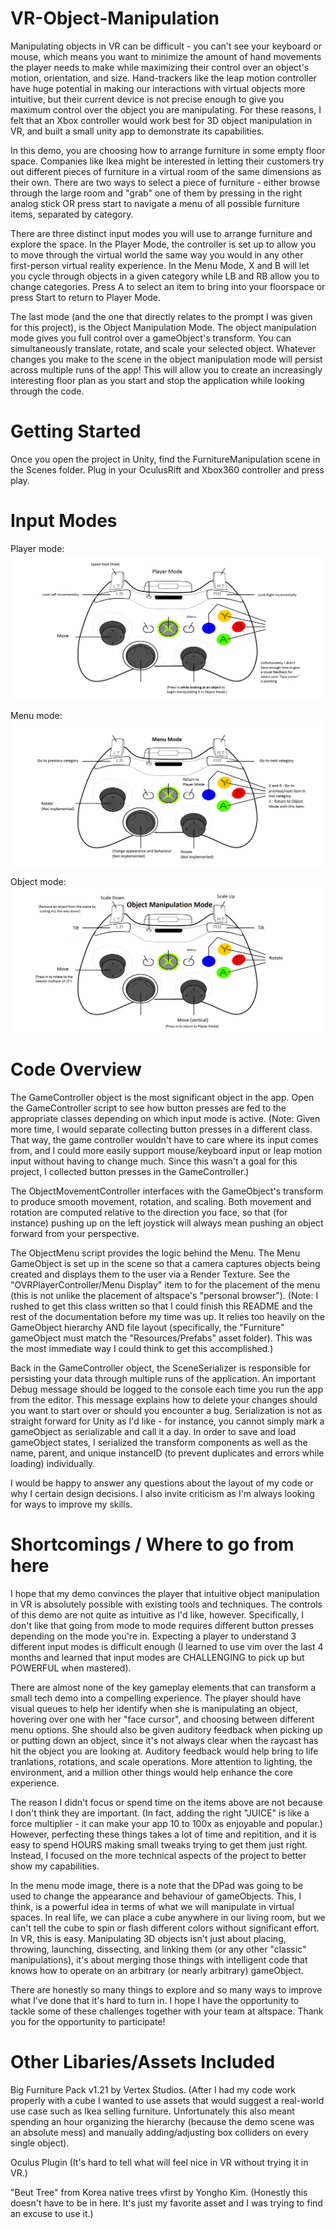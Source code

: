 VR-Object-Manipulation
======================
Manipulating objects in VR can be difficult - you can't see your keyboard or mouse, which means you want to minimize the amount of hand movements the player needs to make while maximizing their control over an object's motion, orientation, and size.  Hand-trackers like the leap motion controller have huge potential in making our interactions with virtual objects more intuitive, but their current device is not precise enough to give you maximum control over the object you are manipulating. For these reasons, I felt that an Xbox controller would work best for 3D object manipulation in VR, and built a small unity app to demonstrate its capabilities.

In this demo, you are choosing how to arrange furniture in some empty floor space. Companies like Ikea might be interested in letting their customers try out different pieces of furniture in a virtual room of the same dimensions as their own. There are two ways to select a piece of furniture - either browse through the large room and "grab" one of them by pressing in the right analog stick OR press start to navigate a menu of all possible furniture items, separated by category.

There are three distinct input modes you will use to arrange furniture and explore the space. In the Player Mode, the controller is set up to allow you to move through the virtual world the same way you would in any other first-person virtual reality experience. In the Menu Mode, X and B will let you cycle through objects in a given category while LB and RB allow you to change categories. Press A to select an item to bring into your floorspace or press Start to return to Player Mode.

The last mode (and the one that directly relates to the prompt I was given for this project), is the Object Manipulation Mode. The object manipulation mode gives you full control over a gameObject's transform. You can simultaneously translate, rotate, and scale your selected object. Whatever changes you make to the scene in the object manipulation mode will persist across multiple runs of the app! This will allow you to create an increasingly interesting floor plan as you start and stop the application while looking through the code.


Getting Started
===============
Once you open the project in Unity, find the FurnitureManipulation scene in the Scenes folder. Plug in your OculusRift and Xbox360 controller and press play.


Input Modes
===========
Player mode:
![player mode controls](https://github.com/johnshaughnessy/VR-Object-Manipulation/blob/master/player_mode_360.png)

Menu mode:
![menu mode controls](https://github.com/johnshaughnessy/VR-Object-Manipulation/blob/master/menu_mode_360.png)

Object mode:
![object mode controls](https://github.com/johnshaughnessy/VR-Object-Manipulation/blob/master/object_mode_360.png)


Code Overview
=============
The GameController object is the most significant object in the app. Open the GameController script to see how button presses are fed to the appropriate classes depending on which input mode is active. (Note: Given more time, I would separate collecting button presses in a different class. That way, the game controller wouldn't have to care where its input comes from, and I could more easily support mouse/keyboard input or leap motion input without having to change much. Since this wasn't a goal for this project, I collected button presses in the GameController.)

The ObjectMovementController interfaces with the GameObject's transform to produce smooth movement, rotation, and scaling. Both movement and rotation are computed relative to the direction you face, so that (for instance) pushing up on the left joystick will always mean pushing an object forward from your perspective.

The ObjectMenu script provides the logic behind the Menu. The Menu GameObject is set up in the scene so that a camera captures objects being created and displays them to the user via a Render Texture. See the "OVRPlayerController/Menu Display" item to for the placement of the menu (this is not unlike the placement of altspace's "personal browser"). (Note: I rushed to get this class written so that I could finish this README and the rest of the documentation before my time was up. It relies too heavily on the GameObject hierarchy AND file layout (specifically, the "Furniture" gameObject must match the "Resources/Prefabs" asset folder). This was the most immediate way I could think to get this accomplished.)

Back in the GameController object, the SceneSerializer is responsible for persisting your data through multiple runs of the application. An important Debug message should be logged to the console each time you run the app from the editor. This message explains how to delete your changes should you want to start over or should you encounter a bug. Serialization is not as straight forward for Unity as I'd like - for instance, you cannot simply mark a gameObject as serializable and call it a day. In order to save and load gameObject states, I serialized the transform components as well as the name, parent, and unique instanceID (to prevent duplicates and errors while loading) individually.

I would be happy to answer any questions about the layout of my code or why I certain design decisions. I also invite criticism as I'm always looking for ways to improve my skills.


Shortcomings / Where to go from here
====================================

I hope that my demo convinces the player that intuitive object manipulation in VR is absolutely possible with existing tools and techniques. The controls of this demo are not quite as intuitive as I'd like, however. Specifically, I don't like that going from mode to mode requires different button presses depending on the mode you're in. Expecting a player to understand 3 different input modes is difficult enough (I learned to use vim over the last 4 months and learned that input modes are CHALLENGING to pick up but POWERFUL when mastered).

There are almost none of the key gameplay elements that can transform a small tech demo into a compelling experience. The player should have visual queues to help her identify when she is manipulating an object, hovering over one with her "face cursor", and choosing between different menu options. She should also be given auditory feedback when picking up or putting down an object, since it's not always clear when the raycast has hit the object you are looking at. Auditory feedback would help bring to life tranlations, rotations, and scale operations. More attention to lighting, the environment, and a million other things would help enhance the core experience.

The reason I didn't focus or spend time on the items above are not because I don't think they are important. (In fact, adding the right "JUICE" is like a force multiplier - it can make your app 10 to 100x as enjoyable and popular.) However, perfecting these things takes a lot of time and repitition, and it is easy to spend HOURS making small tweaks trying to get them just right. Instead, I focused on the more technical aspects of the project to better show my capabilities.

In the menu mode image, there is a note that the DPad was going to be used to change the appearance and behaviour of gameObjects. This, I think, is a powerful idea in terms of what we will manipulate in virtual spaces. In real life, we can place a cube anywhere in our living room, but we can't tell the cube to spin or flash different colors without significant effort. In VR, this is easy. Manipulating 3D objects isn't just about placing, throwing, launching, dissecting, and linking them (or any other "classic" manipulations), it's about merging those things with intelligent code that knows how to operate on an arbitrary (or nearly arbitrary) gameObject.

There are honestly so many things to explore and so many ways to improve what I've done that it's hard to turn in. I hope I have the opportunity to tackle some of these challenges together with your team at altspace. Thank you for the opportunity to participate!

Other Libaries/Assets Included
==============================

Big Furniture Pack v1.21 by Vertex Studios. (After I had my code work properly with a cube I wanted to use assets that would suggest a real-world use case such as Ikea selling furniture. Unfortunately this also meant spending an hour organizing the hierarchy (because the demo scene was an absolute mess) and manually adding/adjusting box colliders on every single object).

Oculus Plugin (It's hard to tell what will feel nice in VR without trying it in VR.)

"Beut Tree" from Korea native trees vfirst by Yongho Kim. (Honestly this doesn't have to be in here. It's just my favorite asset and I was trying to find an excuse to use it.)



